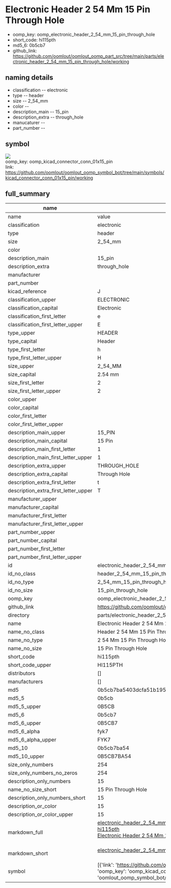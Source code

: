 # Electronic Header 2 54 Mm 15 Pin Through Hole

  
* oomp_key: oomp_electronic_header_2_54_mm_15_pin_through_hole 
* short_code: hi115pth
* md5_6: 0b5cb7  
* github_link: https://github.com/oomlout/oomlout_oomp_part_src/tree/main/parts/electronic_header_2_54_mm_15_pin_through_hole/working  
## naming details
* classification -- electronic
* type -- header
* size -- 2_54_mm
* color -- 
* description_main -- 15_pin
* description_extra -- through_hole
* manucaturer -- 
* part_number -- 



## symbol

![](symbol/{index}}/working/working_600.png)  
oomp_key: oomp_kicad_connector_conn_01x15_pin  
link: https://github.com/oomlout/oomlout_oomp_symbol_bot/tree/main/symbols/kicad_connector_conn_01x15_pin/working  


## full_summary
| name | value | 
| --- | --- | 
| name | value | 
| classification | electronic | 
| type | header | 
| size | 2_54_mm | 
| color |  | 
| description_main | 15_pin | 
| description_extra | through_hole | 
| manufacturer |  | 
| part_number |  | 
| kicad_reference | J | 
| classification_upper | ELECTRONIC | 
| classification_capital | Electronic | 
| classification_first_letter | e | 
| classification_first_letter_upper | E | 
| type_upper | HEADER | 
| type_capital | Header | 
| type_first_letter | h | 
| type_first_letter_upper | H | 
| size_upper | 2_54_MM | 
| size_capital | 2.54 mm | 
| size_first_letter | 2 | 
| size_first_letter_upper | 2 | 
| color_upper |  | 
| color_capital |  | 
| color_first_letter |  | 
| color_first_letter_upper |  | 
| description_main_upper | 15_PIN | 
| description_main_capital | 15 Pin | 
| description_main_first_letter | 1 | 
| description_main_first_letter_upper | 1 | 
| description_extra_upper | THROUGH_HOLE | 
| description_extra_capital | Through Hole | 
| description_extra_first_letter | t | 
| description_extra_first_letter_upper | T | 
| manufacturer_upper |  | 
| manufacturer_capital |  | 
| manufacturer_first_letter |  | 
| manufacturer_first_letter_upper |  | 
| part_number_upper |  | 
| part_number_capital |  | 
| part_number_first_letter |  | 
| part_number_first_letter_upper |  | 
| id | electronic_header_2_54_mm_15_pin_through_hole | 
| id_no_class | header_2_54_mm_15_pin_through_hole | 
| id_no_type | 2_54_mm_15_pin_through_hole | 
| id_no_size | 15_pin_through_hole | 
| oomp_key | oomp_electronic_header_2_54_mm_15_pin_through_hole | 
| github_link | https://github.com/oomlout/oomlout_oomp_part_src/tree/main/parts/electronic_header_2_54_mm_15_pin_through_hole/working | 
| directory | parts/electronic_header_2_54_mm_15_pin_through_hole | 
| name | Electronic Header 2 54 Mm 15 Pin Through Hole | 
| name_no_class | Header 2 54 Mm 15 Pin Through Hole | 
| name_no_type | 2 54 Mm 15 Pin Through Hole | 
| name_no_size | 15 Pin Through Hole | 
| short_code | hi115pth | 
| short_code_upper | HI115PTH | 
| distributors | [] | 
| manufacturers | [] | 
| md5 | 0b5cb7ba5403dcfa51b1952b6db045e8 | 
| md5_5 | 0b5cb | 
| md5_5_upper | 0B5CB | 
| md5_6 | 0b5cb7 | 
| md5_6_upper | 0B5CB7 | 
| md5_6_alpha | fyk7 | 
| md5_6_alpha_upper | FYK7 | 
| md5_10 | 0b5cb7ba54 | 
| md5_10_upper | 0B5CB7BA54 | 
| size_only_numbers | 254 | 
| size_only_numbers_no_zeros | 254 | 
| description_only_numbers | 15 | 
| name_no_size_short | 15 Pin Through Hole | 
| description_only_numbers_short | 15 | 
| description_or_color | 15 | 
| description_or_color_upper | 15 | 
| markdown_full | [electronic_header_2_54_mm_15_pin_through_hole](https://github.com/oomlout/oomlout_oomp_part_src/tree/main/parts/electronic_header_2_54_mm_15_pin_through_hole/working)<br>[hi115pth](https://github.com/oomlout/oomlout_oomp_part_src/tree/main/parts/electronic_header_2_54_mm_15_pin_through_hole/working)<br>[Electronic Header 2 54 Mm 15 Pin Through Hole](https://github.com/oomlout/oomlout_oomp_part_src/tree/main/parts/electronic_header_2_54_mm_15_pin_through_hole/working)<br><br> | 
| markdown_short | [electronic_header_2_54_mm_15_pin_through_hole](https://github.com/oomlout/oomlout_oomp_part_src/tree/main/parts/electronic_header_2_54_mm_15_pin_through_hole/working)<br><br> | 
| symbol | [{'link': 'https://github.com/oomlout/oomlout_oomp_symbol_bot/tree/main/symbols/kicad_connector_conn_01x15_pin', 'oomp_key': 'oomp_kicad_connector_conn_01x15_pin', 'directory': 'oomlout_oomp_symbol_bot/symbols/kicad_connector_conn_01x15_pin//working/working.kicad_sym', 'index': 0}] | 
